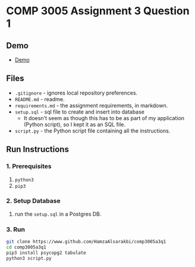 # COMP 3005 Assignment 3 Question 1

## Demo

- [Demo](https://youtu.be/AkP_5lPiyKU)

## Files

* `.gitignore` - ignores local repository preferences.
* `README.md` - readme.
* `requirements.md` - the assignment requirements, in markdown.
* `setup.sql` - sql file to create and insert into database
  * It doesn't seem as though this has to be as part of my application (Python script), so I kept it as an SQL file.
* `script.py` - the Python script file containing all the instructions.

## Run Instructions

### 1. Prerequisites

1. `python3`
2. `pip3`

### 2. Setup Database

1. run the `setup.sql` in a Postgres DB.

### 3. Run

```bash
git clone https://www.github.com/HamzaAlsarakbi/comp3005a3q1
cd comp3005a3q1
pip3 install psycopg2 tabulate
python3 script.py
```
